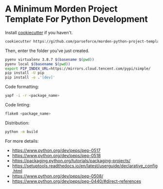 # A Minimum Morden Project Template For Python Development

Install [cookiecutter](https://github.com/audreyr/cookiecutter) if you haven't.

```bash
cookiecutter https://github.com/parseforce/morden-python-project-template.git
```

Then, enter the folder you've just created.

```bash
pyenv virtualenv 3.8.7 $(basename $(pwd))
pyenv local $(basename $(pwd))
export PIP_INDEX_URL=https://mirrors.cloud.tencent.com/pypi/simple/
pip install -U pip
pip install -e .'[dev]'
```

Code formatting:

```bash
yapf -i -r <package_name>
```

Code linting:

```bash
flake8 <package_name>
```

Distribution:

```bash
python -m build
```

For more details:

* https://www.python.org/dev/peps/pep-0517
* https://www.python.org/dev/peps/pep-0518
* https://packaging.python.org/tutorials/packaging-projects/
* https://setuptools.readthedocs.io/en/latest/userguide/declarative_config.html
* https://www.python.org/dev/peps/pep-0508/
* https://www.python.org/dev/peps/pep-0440/#direct-references
